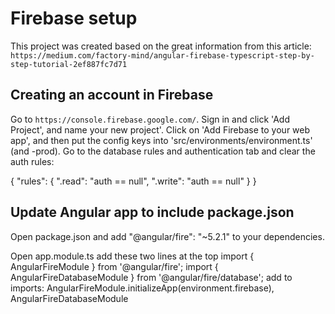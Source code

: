 # Firebase setup

This project was created based on the great information from this article: `https://medium.com/factory-mind/angular-firebase-typescript-step-by-step-tutorial-2ef887fc7d71`

## Creating an account in Firebase

Go to `https://console.firebase.google.com/`. Sign in and click 'Add Project', and name your new project'.  Click on 'Add Firebase to your web app', and then put the config keys into 'src/environments/environment.ts' (and -prod).  Go to the database rules and authentication tab and clear the auth rules:

{
  "rules": {
    ".read": "auth == null",
    ".write": "auth == null"
  }
}

## Update Angular app to include package.json

Open package.json and add "@angular/fire": "~5.2.1" to your dependencies.

Open app.module.ts
    add these two lines at the top
        import { AngularFireModule } from '@angular/fire';
        import { AngularFireDatabaseModule } from '@angular/fire/database';
    add to imports:
        AngularFireModule.initializeApp(environment.firebase),
        AngularFireDatabaseModule
